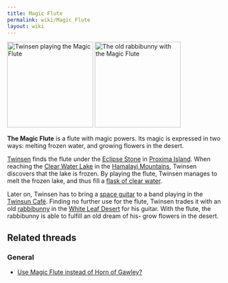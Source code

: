 ```yaml
---
title: Magic Flute
permalink: wiki/Magic_Flute
layout: wiki
---
```


<img src="07_clear_water_lake.gif"
title="Twinsen playing the Magic Flute" width="200"
alt="Twinsen playing the Magic Flute" />
<img src="09_white_leaf_desert.gif"
title="The old rabbibunny with the Magic Flute" width="200"
alt="The old rabbibunny with the Magic Flute" />

**The Magic Flute** is a flute with magic powers. Its magic is expressed
in two ways: melting frozen water, and growing flowers in the desert.

[Twinsen](Twinsen "wikilink") finds the flute under the [Eclipse
Stone](Eclipse_Stone "wikilink") in [Proxima
Island](Proxima_Island "wikilink"). When reaching the [Clear Water
Lake](Clear_Water_Lake "wikilink") in the [Hamalayi
Mountains](Hamalayi_Mountains "wikilink"), Twinsen discovers that the
lake is frozen. By playing the flute, Twinsen manages to melt the frozen
lake, and thus fill a [flask of clear
water](flask_of_clear_water "wikilink").

Later on, Twinsen has to bring a [space guitar](space_guitar "wikilink")
to a band playing in the [Twinsun Café](Twinsun_Café "wikilink").
Finding no further use for the flute, Twinsen trades it with an old
[rabbibunny](rabbibunny "wikilink") in the [White Leaf
Desert](White_Leaf_Desert "wikilink") for his guitar. With the flute,
the rabbibunny is able to fulfill an old dream of his- grow flowers in
the desert.

## Related threads

### General

- [Use Magic Flute instead of Horn of
  Gawley?](https://forum.magicball.net/showthread.php?t=12249)
